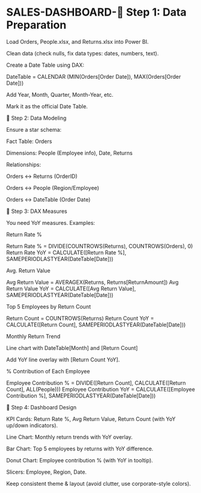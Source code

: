 # SALES-DASHBOARD-🔹 Step 1: Data Preparation

Load Orders, People.xlsx, and Returns.xlsx into Power BI.

Clean data (check nulls, fix data types: dates, numbers, text).

Create a Date Table using DAX:

DateTable = CALENDAR (MIN(Orders[Order Date]), MAX(Orders[Order Date]))


Add Year, Month, Quarter, Month-Year, etc.

Mark it as the official Date Table.

🔹 Step 2: Data Modeling

Ensure a star schema:

Fact Table: Orders

Dimensions: People (Employee info), Date, Returns

Relationships:

Orders ↔ Returns (OrderID)

Orders ↔ People (Region/Employee)

Orders ↔ DateTable (Order Date)

🔹 Step 3: DAX Measures

You need YoY measures. Examples:

Return Rate %

Return Rate % = DIVIDE(COUNTROWS(Returns), COUNTROWS(Orders), 0)
Return Rate YoY = 
    CALCULATE([Return Rate %], SAMEPERIODLASTYEAR(DateTable[Date]))


Avg. Return Value

Avg Return Value = AVERAGEX(Returns, Returns[ReturnAmount])
Avg Return Value YoY = 
    CALCULATE([Avg Return Value], SAMEPERIODLASTYEAR(DateTable[Date]))


Top 5 Employees by Return Count

Return Count = COUNTROWS(Returns)
Return Count YoY = 
    CALCULATE([Return Count], SAMEPERIODLASTYEAR(DateTable[Date]))


Monthly Return Trend

Line chart with DateTable[Month] and [Return Count]

Add YoY line overlay with [Return Count YoY].

% Contribution of Each Employee

Employee Contribution % = 
    DIVIDE([Return Count], CALCULATE([Return Count], ALL(People)))
Employee Contribution YoY = 
    CALCULATE([Employee Contribution %], SAMEPERIODLASTYEAR(DateTable[Date]))

🔹 Step 4: Dashboard Design

KPI Cards: Return Rate %, Avg Return Value, Return Count (with YoY up/down indicators).

Line Chart: Monthly return trends with YoY overlay.

Bar Chart: Top 5 employees by returns with YoY difference.

Donut Chart: Employee contribution % (with YoY in tooltip).

Slicers: Employee, Region, Date.

Keep consistent theme & layout (avoid clutter, use corporate-style colors).
